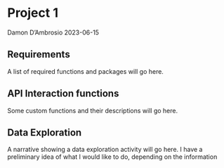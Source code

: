 Project 1
================
Damon D’Ambrosio
2023-06-15

## Requirements

A list of required functions and packages will go here.

## API Interaction functions

Some custom functions and their descriptions will go here.

## Data Exploration

A narrative showing a data exploration activity will go here. I have a
preliminary idea of what I would like to do, depending on the
information
